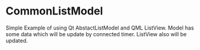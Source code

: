 # CommonListModel
Simple Example of using Qt AbstactListModel and QML ListView. Model has some data which will be update by connected timer. ListView also will be updated.
